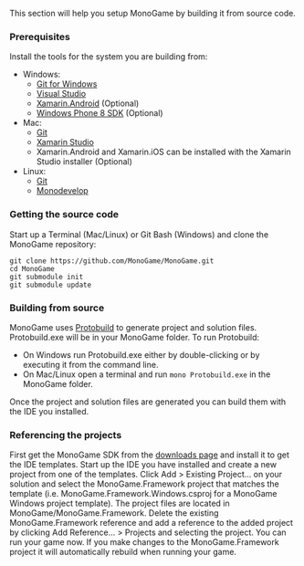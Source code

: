 This section will help you setup MonoGame by building it from source code.

### Prerequisites

Install the tools for the system you are building from:
* Windows: 
  * [Git for Windows](https://git-scm.com/download/win)
  * [Visual Studio](https://www.visualstudio.com/)
  * [Xamarin.Android](https://www.xamarin.com/download) (Optional)
  * [Windows Phone 8 SDK](https://www.microsoft.com/en-us/download/details.aspx?id=35471) (Optional)
* Mac: 
  * [Git](https://git-scm.com/download/mac)
  * [Xamarin Studio](https://store.xamarin.com/)
  * Xamarin.Android and Xamarin.iOS can be installed with the Xamarin Studio installer (Optional)
* Linux: 
  * [Git](https://git-scm.com/download/linux)
  * [Monodevelop](http://www.monodevelop.com/download/linux/)

### Getting the source code

Start up a Terminal (Mac/Linux) or Git Bash (Windows) and clone the MonoGame repository:
```
git clone https://github.com/MonoGame/MonoGame.git
cd MonoGame
git submodule init
git submodule update
```

### Building from source

MonoGame uses [Protobuild](https://protobuild.org/) to generate project and solution files. Protobuild.exe will be in your MonoGame folder. To run Protobuild:

- On Windows run Protobuild.exe either by double-clicking or by executing it from the command line.
- On Mac/Linux open a terminal and run `mono Protobuild.exe` in the MonoGame folder.

Once the project and solution files are generated you can build them with the IDE you installed.

### Referencing the projects

First get the MonoGame SDK from the [downloads page](http://www.monogame.net/downloads/) and install it to get the IDE templates. Start up the IDE you have installed and create a new project from one of the templates. Click Add > Existing Project... on your solution and select the MonoGame.Framework project that matches the template (i.e. MonoGame.Framework.Windows.csproj for a MonoGame Windows project template). The project files are located in MonoGame/MonoGame.Framework. Delete the existing MonoGame.Framework reference and add a reference to the added project by clicking Add Reference... > Projects and selecting the project. You can run your game now. If you make changes to the MonoGame.Framework project it will automatically rebuild when running your game.
